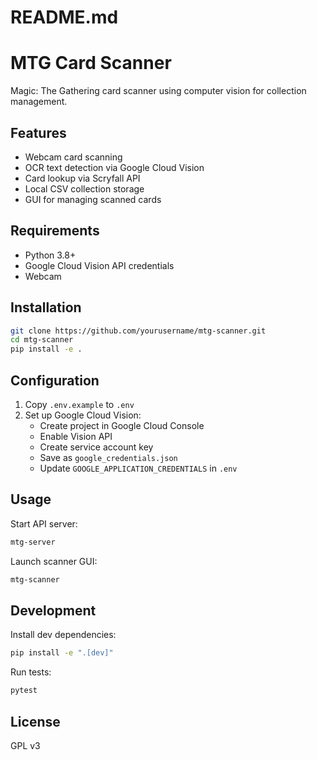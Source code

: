 # README.md
# MTG Card Scanner

Magic: The Gathering card scanner using computer vision for collection management.

## Features
- Webcam card scanning
- OCR text detection via Google Cloud Vision
- Card lookup via Scryfall API
- Local CSV collection storage
- GUI for managing scanned cards

## Requirements
- Python 3.8+
- Google Cloud Vision API credentials
- Webcam

## Installation
```bash
git clone https://github.com/yourusername/mtg-scanner.git
cd mtg-scanner
pip install -e .
```

## Configuration
1. Copy `.env.example` to `.env`
2. Set up Google Cloud Vision:
   - Create project in Google Cloud Console
   - Enable Vision API
   - Create service account key
   - Save as `google_credentials.json`
   - Update `GOOGLE_APPLICATION_CREDENTIALS` in `.env`

## Usage
Start API server:
```bash
mtg-server
```

Launch scanner GUI:
```bash
mtg-scanner
```

## Development
Install dev dependencies:
```bash
pip install -e ".[dev]"
```

Run tests:
```bash
pytest
```

## License
GPL v3
